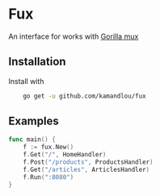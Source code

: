 
# Fux

An interface for works with [Gorilla mux](https://github.com/gorilla/mux)

## Installation

Install with

```bash
    go get -u github.com/kamandlou/fux
```

## Examples

```go
func main() {
    f := fux.New()
    f.Get("/", HomeHandler)
    f.Post("/products", ProductsHandler)
    f.Get("/articles", ArticlesHandler)
    f.Run(":8080")
}
```

